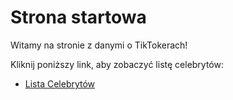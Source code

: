 # Strona startowa

Witamy na stronie z danymi o TikTokerach!

Kliknij poniższy link, aby zobaczyć listę celebrytów:
- [Lista Celebrytów](index.md)
